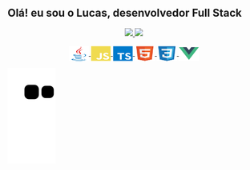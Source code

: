 ## Olá! eu sou o Lucas, desenvolvedor Full Stack

<div align="center">
  <a href="https://github.com/lucash-c">
  <img height="180em" src="https://github-readme-stats.vercel.app/api?username=lucash-c&show_icons=true&theme=dracula&include_all_commits=true&count_private=true"/>
  <img height="180em" src="https://github-readme-stats.vercel.app/api/top-langs/?username=lucash-c&layout=compact&langs_count=7&theme=dracula"/>
</div>

<div align="center" style="display: inline_block"><br>
  <img align="center" alt="java" height="30" width="40" src="https://raw.githubusercontent.com/devicons/devicon/master/icons/java/java-original.svg">
  <img align="center" alt="Js" height="30" width="40" src="https://raw.githubusercontent.com/devicons/devicon/master/icons/javascript/javascript-plain.svg">
  <img align="center" alt="Ts" height="30" width="40" src="https://raw.githubusercontent.com/devicons/devicon/master/icons/typescript/typescript-plain.svg">
  <img align="center" alt="HTML" height="30" width="40" src="https://raw.githubusercontent.com/devicons/devicon/master/icons/html5/html5-original.svg">
  <img align="center" alt="CSS" height="30" width="40" src="https://raw.githubusercontent.com/devicons/devicon/master/icons/css3/css3-original.svg">  
  <img align="center" alt="vue" height="30" width="40" src="https://raw.githubusercontent.com/devicons/devicon/master/icons/vuejs/vuejs-original.svg">  
</div>


   ![snake gif](https://github.com/lucash-c/lucash-c/blob/output/github-contribution-grid-snake.svg)

